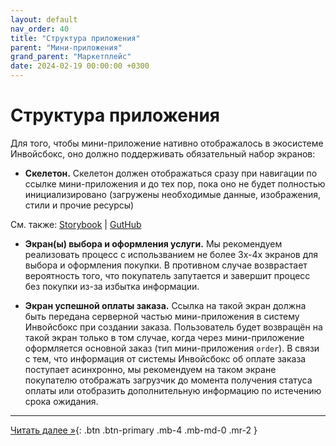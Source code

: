 ```yaml
---
layout: default
nav_order: 40
title: "Структура приложения"
parent: "Мини-приложения"
grand_parent: "Маркетплейс"
date: 2024-02-19 00:00:00 +0300
---
```


# Структура приложения

Для того, чтобы мини-приложение нативно отображалось в экосистеме Инвойсбокс, оно должно поддерживать обязательный
набор экранов:

- **Скелетон.** Скелетон должен отображаться сразу при навигации по ссылке мини-приложения и до тех пор, пока оно
не будет полностью инициализировано (загружены необходимые данные, изображения, стили и прочие ресурсы)

См. также: [Storybook](https://ui.invoicebox.ru/?path=/docs/common-skeleton--docs) | [GutHub](https://github.com/InvoiceBox/invoicebox-ui/tree/main/src/components/common/Skeleton)

- **Экран(ы) выбора и оформления услуги.** Мы рекомендуем реализовать процесс с использванием не более 3х-4х экранов
для выбора и оформления покупки. В противном случае возврастает вероятность того, что покупатель запутается и
завершит процесс без покупки из-за избытка информации.

- **Экран успешной оплаты заказа.** Ссылка на такой экран должна быть передана серверной частью мини-приложения в систему
Инвойсбокс при создании заказа. Пользователь будет возвращён на такой экран только в том случае, когда через
мини-приложение оформляется основной заказ (тип мини-приложения `order`). В связи с тем, что информация от системы
Инвойсбокс об оплате заказа поступает асинхронно, мы рекомендуем на таком экране покупателю отображать загрузчик до
момента получения статуса оплаты или отобразить дополнительную информацию по истечению срока ожидания.

---

[Читать далее &raquo;](/docs/marketplace/mini-apps/miniapp-sdk/){: .btn .btn-primary .mb-4 .mb-md-0 .mr-2 }
